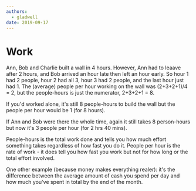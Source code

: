 ```yaml
---
authors:
  - gladwell
date: 2019-09-17
---
```


# Work

Ann, Bob and Charlie built a wall in 4 hours. However, Ann had to leaave after 2 hours, and Bob arrived an hour late then left an hour early. So hour 1 had 2 people, hour 2 had all 3, hour 3 had 2 people, and the last hour just had 1. The (average) people per hour working on the wall was (2+3+2+1)/4 = 2, but the people-hours is just the numerator, 2+3+2+1 = 8.

If you'd worked alone, it's still 8 people-hours to build the wall but the people per hour would be 1 (for 8 hours).

If Ann and Bob were there the whole time, again it still takes 8 person-hours but now it's 3 people per hour (for 2 hrs 40 mins).

People-hours is the total work done and tells you how much effort something takes regardless of how fast you do it. People per hour is the rate of work - it does tell you how fast you work but not for how long or the total effort involved.

One other example (because money makes everything realer): it's the difference between the average amount of cash you spend per day and how much you've spent in total by the end of the month.